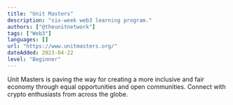 ```yaml
---
title: "Unit Masters"
description: "six-week web3 learning program."
authors: ["@theunitnetwork"]
tags: ["Web3"]
languages: []
url: "https://www.unitmasters.org/"
dateAdded: 2023-04-22
level: "Beginner"
---
```


Unit Masters is paving the way for creating a more inclusive and fair economy through equal opportunities and open communities. Connect with crypto enthusiasts from across the globe. 